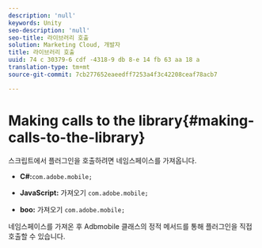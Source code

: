 ```yaml
---
description: 'null'
keywords: Unity
seo-description: 'null'
seo-title: 라이브러리 호출
solution: Marketing Cloud, 개발자
title: 라이브러리 호출
uuid: 74 c 30379-6 cdf -4318-9 db 8-e 14 fb 63 aa 18 a
translation-type: tm+mt
source-git-commit: 7cb277652eaeedff7253a4f3c42208ceaf78acb7

---
```



# Making calls to the library{#making-calls-to-the-library}

스크립트에서 플러그인을 호출하려면 네임스페이스를 가져옵니다.

* **C#:**`com.adobe.mobile;`

* **JavaScript:** 가져오기 `com.adobe.mobile;`

* **boo:** 가져오기 `com.adobe.mobile;`

네임스페이스를 가져온 후 Adbmobile 클래스의 정적 메서드를 통해 플러그인을 직접 호출할 수 있습니다.

